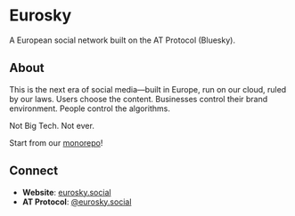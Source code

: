 # Eurosky

A European social network built on the AT Protocol (Bluesky).

## About

This is the next era of social media—built in Europe, run on our cloud, ruled by our laws. Users choose the content. Businesses control their brand environment. People control the algorithms.

Not Big Tech. Not ever.

Start from our [monorepo](https://github.com/eurosky-social/eurosky-social)!

## Connect

- **Website**: [eurosky.social](https://www.eurosky.social/)
- **AT Protocol**: [@eurosky.social](https://bsky.app/profile/eurosky.social)
